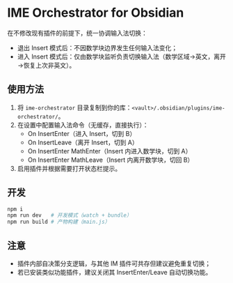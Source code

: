 # IME Orchestrator for Obsidian

在不修改现有插件的前提下，统一协调输入法切换：
- 退出 Insert 模式后：不因数学块边界发生任何输入法变化；
- 进入 Insert 模式后：仅由数学块监听负责切换输入法（数学区域→英文，离开→恢复上次非英文）。

## 使用方法
1. 将 `ime-orchestrator` 目录复制到你的库：`<vault>/.obsidian/plugins/ime-orchestrator/`。
2. 在设置中配置输入法命令（无缓存，直接执行）：
   - On InsertEnter（进入 Insert，切到 B）
   - On InsertLeave（离开 Insert，切到 A）
   - On InsertEnter MathEnter（Insert 内进入数学块，切到 A）
   - On InsertEnter MathLeave（Insert 内离开数学块，切回 B）
3. 启用插件并根据需要打开状态栏提示。

## 开发
```bash
npm i
npm run dev   # 开发模式（watch + bundle）
npm run build # 产物构建（main.js）
```

## 注意
- 插件内部自决策分支逻辑，与其他 IM 插件可共存但建议避免重复切换；
- 若已安装类似功能插件，建议关闭其 InsertEnter/Leave 自动切换功能。
